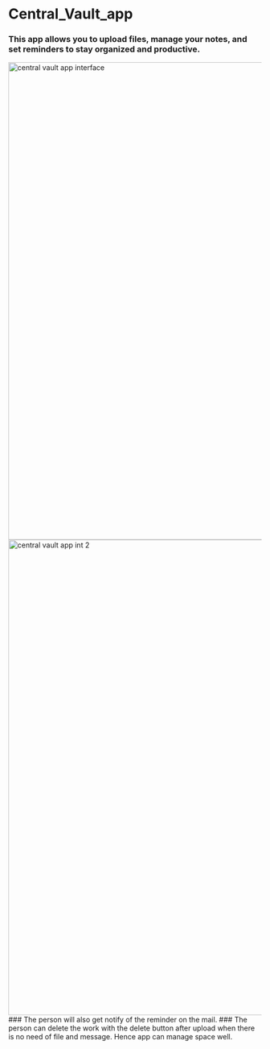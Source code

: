 # Central_Vault_app

### This app allows you to upload files, manage your notes, and set reminders to stay organized and productive.
<img width="949" alt="central vault app interface" src="https://github.com/user-attachments/assets/d283960d-6e70-4f9e-a213-5a6e9b486e77">
<img width="945" alt="central vault app int 2" src="https://github.com/user-attachments/assets/8497d0c3-5e7b-440f-92a0-880a14c8da3a">
### The person will also get notify of the reminder on the mail.
### The person can delete the work with the delete button after upload when there is no need of file and message. Hence app can manage space well. 

